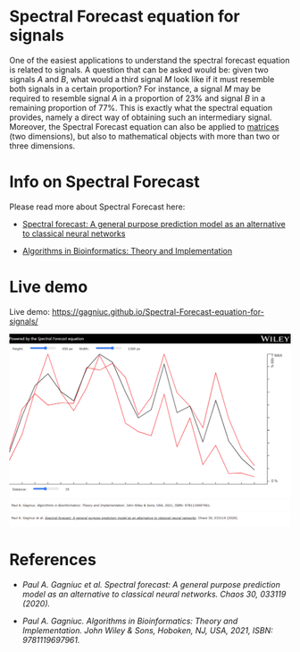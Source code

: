 # Spectral Forecast equation for signals

One of the easiest applications to understand the spectral forecast equation is related to signals. A question that can be asked would be: given two signals <i>A</i> and <i>B</i>, what would a third signal <i>M</i> look like if it must resemble both signals in a certain proportion? For instance, a signal <i>M</i> may be required to resemble signal <i>A</i> in a proportion of 23% and signal <i>B</i> in a remaining proportion of 77%. This is exactly what the spectral equation provides, namely a direct way of obtaining such an intermediary signal. Moreover, the Spectral Forecast equation can also be applied to [matrices](https://github.com/Gagniuc/Spectral-Forecast-equation-for-matrices) (two dimensions), but also to mathematical objects with more than two or three dimensions.

# Info on Spectral Forecast
 Please read more about Spectral Forecast here:
 
- [Spectral forecast: A general purpose prediction model as an alternative to classical neural networks](https://aip.scitation.org/doi/10.1063/1.5120818)

- [Algorithms in Bioinformatics: Theory and Implementation](https://www.wiley.com/en-ag/Algorithms+in+Bioinformatics%3A+Theory+and+Implementation-p-9781119697961)
 
 # Live demo

Live demo: https://gagniuc.github.io/Spectral-Forecast-equation-for-signals/

<kbd><img src="https://github.com/Gagniuc/Spectral-Forecast-equation-for-signals/blob/main/%5BG%5D%20Spectral%20Forecast%20equation%20for%20signals.png" /></kbd>

# References

- <i>Paul A. Gagniuc et al. Spectral forecast: A general purpose prediction model as an alternative to classical neural networks. Chaos 30, 033119 (2020).</i>

- <i>Paul A. Gagniuc. Algorithms in Bioinformatics: Theory and Implementation. John Wiley & Sons, Hoboken, NJ, USA, 2021, ISBN: 9781119697961.</i>

